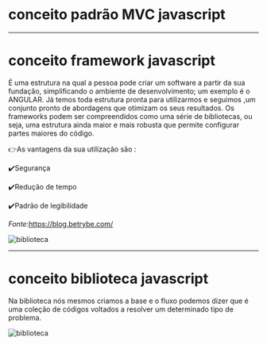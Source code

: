 # conceito padrão MVC javascript


****************************************************
 # conceito framework javascript 

É uma estrutura na qual a pessoa pode criar um software a partir da sua fundação, simplificando o ambiente de desenvolvimento; um exemplo é o ANGULAR.
Já temos toda estrutura pronta para utilizarmos e seguimos ,um conjunto pronto de abordagens que otimizam os seus resultados.
Os frameworks podem ser compreendidos como uma série de bibliotecas, ou seja, uma estrutura ainda maior e mais robusta que permite configurar partes maiores do código.

👉As vantagens da sua utilização são : 

✔️Segurança

✔️Redução de tempo

✔️Padrão de legibilidade

<i> Fonte</i>:https://blog.betrybe.com/

![biblioteca](https://data-flair.training/blogs/wp-content/uploads/sites/2/2019/07/JavaScript-Framework-2.jpg)

*************************************************


# conceito biblioteca javascript

Na biblioteca nós mesmos criamos a base e o fluxo podemos dizer que é uma coleção de códigos voltados a resolver um determinado tipo de problema.

![biblioteca](https://geekblogti.wpengine.com/wp-content/uploads/2020/05/Logo_jQuery.svg-1-1024x460.png)